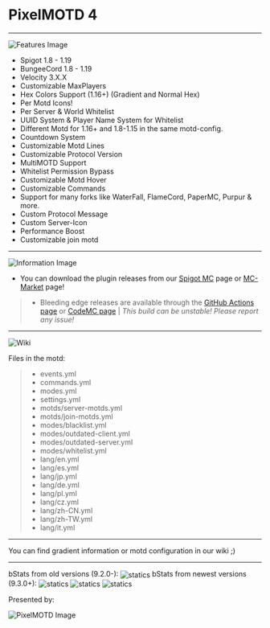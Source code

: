 # PixelMOTD 4
---

<img align="center" alt="Features Image" src="https://i.imgur.com/zcciRXO.png">



* Spigot 1.8 - 1.19
* BungeeCord 1.8 - 1.19
* Velocity 3.X.X
* Customizable MaxPlayers
* Hex Colors Support (1.16+) (Gradient and Normal Hex)
* Per Motd Icons!
* Per Server & World Whitelist
* UUID System & Player Name System for Whitelist
* Different Motd for 1.16+ and 1.8-1.15 in the same motd-config.
* Countdown System
* Customizable Motd Lines
* Customizable Protocol Version
* MultiMOTD Support
* Whitelist Permission Bypass
* Customizable Motd Hover
* Customizable Commands
* Support for many forks like WaterFall, FlameCord, PaperMC, Purpur & more.
* Custom Protocol Message
* Custom Server-Icon
* Performance Boost
* Customizable join motd

---


<img align="center" alt="Information Image" src="https://i.imgur.com/U1xMUbd.png">

- You can download the plugin releases from our [Spigot MC](https://www.spigotmc.org/resources/%E2%9E%A5-pixel-motd-1-8-1-19.37177) page or [MC-Market](https://builtbybit.com/resources/pixel-motd-free-version.22313/) page!
> - Bleeding edge releases are available through the [GitHub Actions page](https://github.com/ShieldCommunity/PixelMOTD/actions) or [CodeMC page](https://ci.codemc.io/job/MrUniverse44/job/XPixelMotd4/)  |  *This build can be unstable! Please report any issue!*

---

<img align="center" alt="Wiki" src="https://i.imgur.com/fXa8FKe.png">

Files in the motd:
> - events.yml
> - commands.yml
> - modes.yml
> - settings.yml
> - motds/server-motds.yml
> - motds/join-motds.yml
> - modes/blacklist.yml
> - modes/outdated-client.yml
> - modes/outdated-server.yml
> - modes/whitelist.yml
> - lang/en.yml
> - lang/es.yml
> - lang/jp.yml
> - lang/de.yml
> - lang/pl.yml
> - lang/cz.yml
> - lang/zh-CN.yml
> - lang/zh-TW.yml
> - lang/it.yml
---

You can find gradient information or motd configuration in our wiki ;)

---

bStats from old versions (9.2.0-):
<img align="center" alt="statics" src="https://bstats.org/signatures/bungeecord/PixelMOTD.svg">
bStats from newest versions (9.3.0+):
<img align="center" alt="statics" src="https://bstats.org/signatures/bungeecord/PixelMOTD%20Bungeecord.svg">
<img align="center" alt="statics" src="https://bstats.org/signatures/bukkit/PixelMOTD%20Spigot.svg">
<img align="center" alt="statics" src="https://bstats.org/signatures/velocity/PixelMOTD%20Velocity.svg">

Presented by:

<img align="left" alt="PixelMOTD Image" src="https://i.imgur.com/jUBJjHy.png" />

